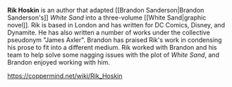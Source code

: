 **Rik Hoskin** is an author that adapted [[Brandon Sanderson\|Brandon Sanderson's]] *White Sand* into a three-volume [[White Sand\|graphic novel]].
Rik is based in London and has written for DC Comics, Disney, and Dynamite. He has also written a number of works under the collective pseudonym "James Axler".
Brandon has praised Rik's work in condensing his prose to fit into a different medium. Rik worked with Brandon and his team to help solve some nagging issues with the plot of *White Sand*, and Brandon enjoyed working with him.



https://coppermind.net/wiki/Rik_Hoskin